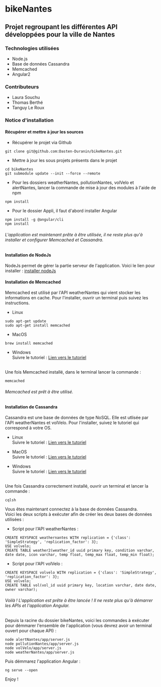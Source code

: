 # bikeNantes

## Projet regroupant les différentes API développées pour la ville de Nantes

### Technologies utilisées
- Node.js
- Base de données Cassandra
- Memcached
- Angular2

### Contributeurs
 - Laura Souchu
 - Thomas Berthé
 - Tanguy Le Roux
 
 ### Notice d'installation
 
 #### Récupérer et mettre à jour les sources
 
 - Récupérer le projet via Github
 ```
git clone git@github.com:Dasten-Duranin/bikeNantes.git
```

- Mettre à jour les sous projets présents dans le projet 
 ```
 cd bikeNantes
git submodule update --init --force --remote
```

- Pour les dossiers weatherNantes, pollutionNantes, volVelo et alertNantes, lancer la commande de mise à jour des modules à l'aide de npm
 ```
npm install
```

- Pour le dossier Appli, il faut d'abord installer Angular
 ```
npm install -g @angular/cli
npm install
```

###### L'application est maintenant prête à être utilisée, il ne reste plus qu'à installer et configurer Memcached et Cassandra.

#### Installation de NodeJs
NodeJs permet de gérer la partie serveur de l'application. Voici le lien pour installer : <a href="https://nodejs.org/en/">installer nodeJs</a>

#### Installation de Memcached
Memcached est utilisé par l'API weatherNantes qui vient stocker les informations en cache. Pour l'installer, ouvrir un terminal puis suivez les instructions.

- Linux
```
sudo apt-get update
sudo apt-get install memcached
```

- MacOS
```
brew install memcached
```

- Windows<br>
Suivre le tutoriel : <a href="https://commaster.net/content/installing-memcached-windows" target="_blank">Lien vers le tutoriel</a><br><br>

Une fois Memcached installé, dans le terminal lancer la commande :
```
memcached
```

###### Memcached est prêt à être utilisé.

#### Installation de Cassandra
Cassandra est une base de données de type NoSQL. Elle est utlisée par l'API weatherNantes et volVelo. Pour l'installer, suivez le tutoriel qui correspond à votre OS.

- Linux<br>
Suivre le tutoriel : <a href="https://cassandra.apache.org/download/" target="_blank">Lien vers le tutoriel</a>

- MacOS<br>
Suivre le tutoriel : <a href="https://gist.github.com/hkhamm/a9a2b45dd749e5d3b3ae" target="_blank">Lien vers le tutoriel</a>

- Windows<br>
Suivre le tutoriel : <a href="https://www.tutorialspoint.com/cassandra/cassandra_installation.htm" target="_blank">Lien vers le tutoriel</a><br><br>

Une fois Cassandra correctement installé, ouvrir un terminal et lancer la commande :
```
cqlsh
```
Vous êtes maintenant connectez à la base de données Cassandra.<br>
Voici les deux scripts à exécuter afin de créer les deux bases de données utilisées :

- Script pour l'API weatherNantes :
```
CREATE KEYSPACE weathernantes WITH replication = {'class': 'SimpleStrategy', 'replication_factor': 3};
USE volvelo;
CREATE TABLE weather2(weather_id uuid primary key, condition varchar, date date, icon varchar, temp float, temp_max float, temp_min float);
```

- Script pour l'API volVelo :
```
CREATE KEYSPACE volvelo WITH replication = {'class': 'SimpleStrategy', 'replication_factor': 3};
USE volvelo;
CREATE TABLE vol(vol_id uuid primary key, location varchar, date date, owner varchar);
```

###### Voilà ! L'application est prête à être lancée ! Il ne reste plus qu'à démarrer les APIs et l'application Angular.

Depuis la racine du dossier bikeNantes, voici les commandes à exécuter pour démmarer l'ensemble de l'application (vous devrez avoir un terminal ouvert pour chaque API) :
```
node alertNantes/app/server.js
node pollutionNantes/app/server.js
node volVelo/app/server.js
node weatherNantes/app/server.js
```
Puis démmarez l'application Angular :
```
ng serve --open
```

Enjoy !
